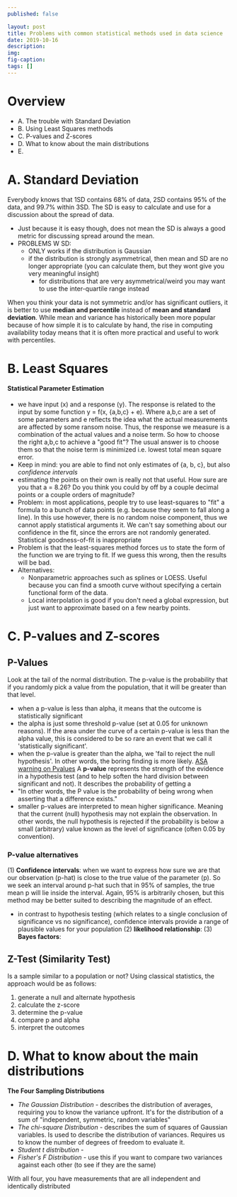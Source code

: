 ```yaml
---
published: false

layout: post
title: Problems with common statistical methods used in data science
date: 2019-10-16
description:
img:  
fig-caption:
tags: []
---
```

# Overview
- A. The trouble with Standard Deviation
- B. Using Least Squares methods
- C. P-values and Z-scores
- D. What to know about the main distributions
- E.


# A. Standard Deviation
Everybody knows that 1SD contains 68% of data, 2SD contains 95% of the data, and 99.7% within 3SD. The SD is easy to calculate and use for a discussion about the spread of data.
- Just because it is easy though, does not mean the SD is always a good metric for discussing spread around the mean.
- PROBLEMS W SD:
  - ONLY works if the distribution is Gaussian
  - if the distribution is strongly asymmetrical, then mean and SD are no longer appropriate (you can calculate them, but they wont give you very meaningful insight)
    - for distributions that are very asymmetrical/weird you may want to use the inter-quartile range instead

When you think your data is not symmetric and/or has significant outliers, it is better to use **median and percentile** instead of **mean and standard deviation**. While mean and variance has historically been more popular because of how simple it is to calculate by hand, the rise in computing availability today means that it is often more practical and useful to work with percentiles.

# B. Least Squares
#### Statistical Parameter Estimation
- we have input (x) and a response (y). The response is related to the input by some function y = f(x, {a,b,c} + e). Where a,b,c are a set of some parameters and e reflects the idea what the actual measurements are affected by some ransom noise. Thus, the response we measure is a combination of the actual values and a noise term. So how to choose the right a,b,c to achieve a "good fit"? The usual answer is to choose them so that the noise term is minimized i.e. lowest total mean square error.
- Keep in mind: you are able to find not only estimates of {a, b, c}, but also *confidence intervals*
- estimating the points on their own is really not that useful. How sure are you that a = 8.26? Do you think you could by off by a couple decimal points or a couple orders of magnitude?
- Problem: in most applications, people try to use least-squares to "fit" a formula to a bunch of data points (e.g. because they seem to fall along a line). In this use however, there is no random noise component, thus we cannot apply statistical arguments it. We can't say something about our confidence in the fit, since the errors are not randomly generated. Statistical goodness-of-fit is inappropriate
- Problem is that the least-squares method forces us to state the form of the function we are trying to fit. If we guess this wrong, then the results will be bad.
- Alternatives:
  - Nonparametric approaches such as splines or LOESS. Useful because you can find a smooth curve without specifying a certain functional form of the data.
  - Local interpolation is good if you don't need a global expression, but just want to approximate based on a few nearby points.

# C. P-values and Z-scores
## P-Values
Look at the tail of the normal distribution. The p-value is the probability that if you randomly pick a value from the population, that it will be greater than that level.
- when a p-value is less than alpha, it means that the outcome is statistically significant
- the alpha is just some threshold p-value (set at 0.05 for unknown reasons). If the area under the curve of a certain p-value is less than the alpha value, this is considered to be so rare an event that we call it 'statistically significant'.
- when the p-value is greater than the alpha, we 'fail to reject the null hypothesis'. In other words, the boring finding is more likely.
[ASA warning on Pvalues](https://www.nature.com/news/statisticians-issue-warning-over-misuse-of-p-values-1.19503?WT.mc_id=TWT_NatureNews&error=cookies_not_supported&code=2edb6732-0d05-48bb-a104-8c5e1e9ebf88)
A **p-value** represents the strength of the evidence in a hypothesis test (and to help soften the hard division between significant and not). It describes the probability of getting a
-  "In other words, the P value is the probability of being wrong when asserting that a difference exists."
- smaller p-values are interpreted to mean higher significance. Meaning that the current (null) hypothesis may not explain the observation. In other words, the null hypothesis is rejected if the probability is below a small (arbitrary) value known as the level of significance (often 0.05 by convention).

### P-value alternatives
(1) **Confidence intervals**: when we want to express how sure we are that our observation (p-hat) is close to the true value of the parameter (p). So we seek an interval around p-hat such that in 95% of samples, the true mean p will lie inside the interval. Again, 95% is arbitrarily chosen, but this method may be better suited to describing the magnitude of an effect.
  - in contrast to hypothesis testing (which relates to a single conclusion of significance vs no significance), confidence intervals provide a range of plausible values for your population
(2) **likelihood relationship**:
(3) **Bayes factors**:

## Z-Test (Similarity Test)
Is a sample similar to a population or not? Using classical statistics, the approach would be as follows:
1. generate a null and alternate hypothesis
2. calculate the z-score
3. determine the p-value
4. compare p and alpha
5. interpret the outcomes


# D. What to know about the main distributions

**The Four Sampling Distributions**
- *The Gaussian Distribution* - describes the distribution of averages, requiring you to know the variance upfront. It's for the distribution of a sum of "independent, symmetric, random variables"
- *The chi-square Distribution* - describes the sum of squares of Gaussian variables. Is used to describe the distribution of variances. Requires us to know the number of degrees of freedom to evaluate it.
- *Student t distribution* -
- *Fisher's F Distribution* - use this if you want to compare two variances against each other (to see if they are the same)

With all four, you have measurements that are all independent and identically distributed


<!--
Since a distribution represents a range of possible outcomes, the simulation is run many different times. With each replication, a different possible value is drawn at random from the probability distribution. After a large number of replications, the result is another distribution representing the set of possible outcomes.



### Lognormal
- not symmetric
- only positive values
- values can't be negative but can extend infinitely in the positive direction
- EX: real estate property values, stock prices, oil reserves



### Triangular
- define the minimum, maximum, and most likely value.
- EX: past Christmas sales, inventory levels

### Discrete
- define the likelihood of different values
- EX: 10% chance of getting an A, %25 chance of getting a B, %45 chance of getting a C, %20 chance of other grade.

### The exponential distribution
- occurs when we look at interarrival times (the time between events)

- *The Gaussian Distribution* - describes the distribution of averages, requiring you to know the variance upfront. It's for the distribution of a sum of "independent, symmetric, random variables"
- you have measurements that are all independent and identically distributed

 -->


 <!-- ## Probability distributions
 ### Discrete
     When the probability distribution function (Z) is discrete, then the distribution takes the form of P(Z = k), measuring the probability that Z takes on value k.
     - Popular **probability mass functions**  (e.g. Poisson)
     Note: A weakness of the probability mass function is that as the number of values you have goes up, the probability of each value decreases. Thus, the effects of random noise grows stronger
     -Probability Mass Functions (PMF) A **PMF** maps from each value to its probability.

 ### Continuous
     When Z is continuous, use a **probability density function** (e.g. exponential density)
     - if the variable can assume an infinite number of values between the max and min
     - "distribution parameters are values that apply to entire populations. Unfortunately, its generally impossible to measure an entire population. So you can use random samples to calculate estimates of these parameters"

 #### Cumulative distribution functions (CDFs)
     - the *percentile* is the fraction of people who scored the same or lower than you.
     - the *cdf* is a function that maps from a value to a percentile rank. This function is the fraction of that is less than or equal to x
       - PRO: especially good for comparing distributions -->
